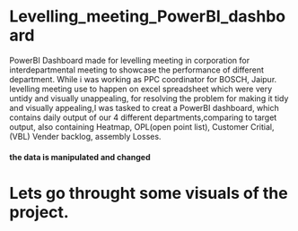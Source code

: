 # Levelling_meeting_PowerBI_dashboard
PowerBI Dashboard made for levelling meeting in corporation for interdepartmental meeting to showcase the performance of different department.
While i was working as PPC coordinator for BOSCH, Jaipur. levelling meeting use to happen on excel spreadsheet which were very untidy and visually unappealing,
for resolving the problem for making it tidy and visually appealing,I was tasked to creat a PowerBI dashboard,
which contains daily output of our 4 different departments,comparing to target output,
also containing Heatmap, OPL(open point list), Customer Critial,(VBL) Vender backlog, assembly Losses.

#### **the data is manipulated and changed**

# Lets go throught some visuals of the project.

